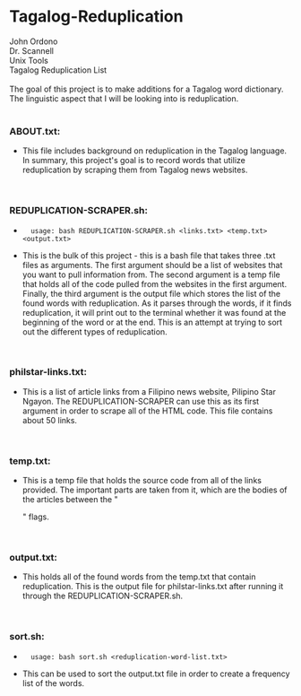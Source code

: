 # Tagalog-Reduplication
John Ordono<br />
Dr. Scannell<br />
Unix Tools<br />
Tagalog Reduplication List<br />
<br />
The goal of this project is to make additions for a Tagalog word dictionary.<br />
The linguistic aspect that I will be looking into is reduplication.<br />
<br />
### ABOUT.txt:<br />
-	This file includes background on reduplication in the Tagalog language. In summary, this project's goal is to record words that utilize reduplication by scraping them from Tagalog news websites.
<br />

### REDUPLICATION-SCRAPER.sh:<br />

+		usage: bash REDUPLICATION-SCRAPER.sh <links.txt> <temp.txt> <output.txt>
*	This is the bulk of this project - this is a bash file that takes three .txt files as arguments. The first argument should be a list of websites that you want to pull information from. The second argument is a temp file that holds all of the code pulled from the websites in the first argument. Finally, the third argument is the output file which stores the list of the found words with reduplication. As it parses through the words, if it finds reduplication, it will print out to the terminal whether it was found at the beginning of the word or at the end. This is an attempt at trying to sort out the different types of reduplication.<br />
<br />

### philstar-links.txt:<br />
-	This is a list of article links from a Filipino news website, Pilipino Star Ngayon. The REDUPLICATION-SCRAPER can use this as its first argument in order to scrape all of the HTML code. This file contains about 50 links.<br />
<br />

### temp.txt:<br />
- This is a temp file that holds the source code from all of the links provided. The important parts are taken from it, which are the bodies of the articles between the "<p> </p>" flags.<br />
<br />

### output.txt:<br />
- This holds all of the found words from the temp.txt that contain reduplication. This is the output file for philstar-links.txt after running it through the REDUPLICATION-SCRAPER.sh.<br />
<br />

### sort.sh:<br />
+		usage: bash sort.sh <reduplication-word-list.txt>
- This can be used to sort the output.txt file in order to create a frequency list of the words. 
